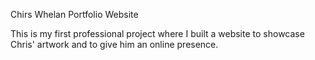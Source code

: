Chirs Whelan Portfolio Website

This is my first professional project where I built a website to showcase Chris' artwork and to give him an online presence.
